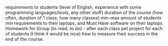 requirements to students (level of English, experience with some programming languages/tools, any other stuff)
duration of the course (how often, duration of 1 class, how many classes)
min-max amount of students
min requirements to their laptops, and Must Have software on their laptops
Homework for Group (to read, to do) - after each class
pet project for each of students (I think it would be nice)
how to measure their success in the end of the course.
